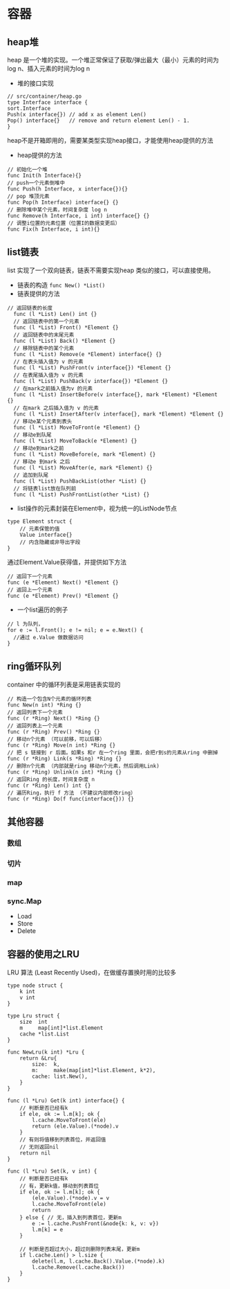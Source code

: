# 容器

## heap堆
heap 是一个堆的实现。一个堆正常保证了获取/弹出最大（最小）元素的时间为log n、插入元素的时间为log n
- 堆的接口实现
```golang
// src/container/heap.go
type Interface interface {
sort.Interface
Push(x interface{}) // add x as element Len()
Pop() interface{}   // remove and return element Len() - 1.
}
```
heap不是开箱即用的，需要某类型实现heap接口，才能使用heap提供的方法
- heap提供的方法
```golang
// 初始化一个堆
func Init(h Interface){}
// push一个元素倒堆中
func Push(h Interface, x interface{}){}
// pop 堆顶元素
func Pop(h Interface) interface{} {}
// 删除堆中某个元素，时间复杂度 log n
func Remove(h Interface, i int) interface{} {}
// 调整i位置的元素位置（位置I的数据变更后）
func Fix(h Interface, i int){}
```
## list链表
list 实现了一个双向链表，链表不需要实现heap 类似的接口，可以直接使用。
- 链表的构造 `func New() *List()`
- 链表提供的方法
```golang
// 返回链表的长度
  func (l *List) Len() int {}
  // 返回链表中的第一个元素
  func (l *List) Front() *Element {}
  // 返回链表中的末尾元素
  func (l *List) Back() *Element {}
  // 移除链表中的某个元素
  func (l *List) Remove(e *Element) interface{} {}
  // 在表头插入值为 v 的元素
  func (l *List) PushFront(v interface{}) *Element {}
  // 在表尾插入值为 v 的元素
  func (l *List) PushBack(v interface{}) *Element {}
  // 在mark之前插入值为v 的元素
  func (l *List) InsertBefore(v interface{}, mark *Element) *Element {}
  // 在mark 之后插入值为 v 的元素
  func (l *List) InsertAfter(v interface{}, mark *Element) *Element {}
  // 移动e某个元素到表头
  func (l *List) MoveToFront(e *Element) {}
  // 移动e到队尾
  func (l *List) MoveToBack(e *Element) {}
  // 移动e到mark之前
  func (l *List) MoveBefore(e, mark *Element) {}
  // 移动e 到mark 之后
  func (l *List) MoveAfter(e, mark *Element) {}
  // 追加到队尾
  func (l *List) PushBackList(other *List) {}
  // 将链表list放在队列前
  func (l *List) PushFrontList(other *List) {}
```
- list操作的元素封装在Element中，视为统一的ListNode节点
```golang
type Element struct {
    // 元素保管的值
    Value interface{}
    // 内含隐藏或非导出字段
}
```
通过Element.Value获得值，并提供如下方法
```golang
// 返回下一个元素
func (e *Element) Next() *Element {}
// 返回上一个元素
func (e *Element) Prev() *Element {}
```
- 一个list遍历的例子
```golang
// l 为队列，
for e := l.Front(); e != nil; e = e.Next() {
  //通过 e.Value 做数据访问
}
```
## ring循环队列
container 中的循环列表是采用链表实现的
```golang
// 构造一个包含N个元素的循环列表
func New(n int) *Ring {}
// 返回列表下一个元素
func (r *Ring) Next() *Ring {}
// 返回列表上一个元素
func (r *Ring) Prev() *Ring {}
// 移动n个元素 （可以前移，可以后移）
func (r *Ring) Move(n int) *Ring {}
// 把 s 链接到 r 后面。如果s 和r 在一个ring 里面，会把r到s的元素从ring 中删掉
func (r *Ring) Link(s *Ring) *Ring {}
// 删除n个元素 （内部就是ring 移动n个元素，然后调用Link)
func (r *Ring) Unlink(n int) *Ring {}
// 返回Ring 的长度，时间复杂度 n
func (r *Ring) Len() int {}
// 遍历Ring，执行 f 方法 （不建议内部修改ring）
func (r *Ring) Do(f func(interface{})) {}
```
## 其他容器
### 数组
### 切片
### map
### sync.Map
- Load
- Store
- Delete
## 容器的使用之LRU
LRU 算法 (Least Recently Used)，在做缓存置换时用的比较多
```golang
type node struct {
	k int
	v int
}

type Lru struct {
	size  int
	m     map[int]*list.Element
	cache *list.List
}

func NewLru(k int) *Lru {
	return &Lru{
		size:  k,
		m:     make(map[int]*list.Element, k*2),
		cache: list.New(),
	}
}

func (l *Lru) Get(k int) interface{} {
	// 判断是否已经有k
	if ele, ok := l.m[k]; ok {
		l.cache.MoveToFront(ele)
		return (ele.Value).(*node).v
	}
	// 有则将值移到列表首位，并返回值
	// 无则返回nil
	return nil
}

func (l *Lru) Set(k, v int) {
	// 判断是否已经有k
	// 有，更新k值，移动到列表首位
	if ele, ok := l.m[k]; ok {
		(ele.Value).(*node).v = v
		l.cache.MoveToFront(ele)
		return
	} else { // 无，插入到列表首位，更新m
		e := l.cache.PushFront(&node{k: k, v: v})
		l.m[k] = e
	}

	// 判断是否超过大小，超过则删除列表末尾，更新m
	if l.cache.Len() > l.size {
		delete(l.m, l.cache.Back().Value.(*node).k)
		l.cache.Remove(l.cache.Back())
	}
}
```